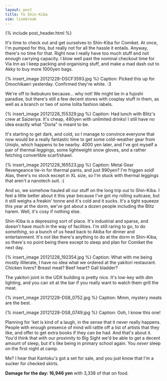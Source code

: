 ```yaml
---
layout: post
title: To Shin-Kiba
vim: linebreak
---
```


{% include post_header.html %}

It's time to check out and get ourselves to Shin-Kiba for Comiket. At once, I'm pumped for this, but really not for all the hassle it entails. Anyway, there's no time for that. Right now I really have too much stuff and not enough carrying capacity. I blow well past the nominal checkout time for Via Inn as I keep packing and organising stuff, and make a mad dash out to Akky to buy more 1000yen bags.

{% insert_image 20121228-DSCF3593.jpg %}
Caption: Picked this up for Omochikaeri yesterday. Confirmed they're white. :3

We're off to Ikebukuro because... why not! We might be in a fujoshi paradise, but there's still a few decent stores with cosplay stuff in them, as well as a branch or two of some lolita fashion labels.

{% insert_image 20121228_155329.jpg %}
Caption: Had lunch with Blitz's crew at Saizeriya. It's cheap, 480yen with unlimited drinks! I still have no idea exactly what "Doria" is meant to be.

It's starting to get dark, and cold, so I manage to convince everyone that now would be a really fantastic time to get some cold-weather gear from Uniqlo, which happens to be nearby. 4000 yen later, and I've got myself a pair of thermal leggings, some lightweight snow gloves, and a rather fetching convertible scarf/shawl.

{% insert_image 20121228_165523.jpg %}
Caption: Metal Gear Revengeance tie-in for thermal pants, and just 990yen? I'm friggen sold! Alas, there's no stock except in XL size, so I'm stuck with thermal leggings that aren't a nanotech suit. :(

And so, we somehow hauled all our stuff on the long trip out to Shin-Kiba. I feel a little better about it this year because I've got my rolling suitcase, but it still weighs a freakin' tonne and it's cold and it sucks. It's a tight squeeze this year at the dorm, we've got about a dozen people including the Blitz harem. Well, it's cosy if nothing else.

Shin-Kiba is a depressing sort of place. It's industrial and sparse, and doesn't have much in the way of facilities. I'm still raring to go, to do *something*, so a bunch of us head back to Akiba for dinner and entertainment. It's not like there's anything to do at the dorm in Shin-Kiba, so there's no point being there except to sleep and plan for Comiket the next day.

{% insert_image 20121228_192354.jpg %}
Caption: What with me being mostly illiterate, I have no idea what we ordered at the yakitori restaurant. Chicken livers? Breast meat? Beef heart? Gall bladder?

The yakitori joint in the UDX building is pretty nice. It's low-key with dim lighting, and you can sit at the bar if you really want to watch them grill the meat.

{% insert_image 20121228-DS8_0752.jpg %}
Caption: Mmm, mystery meats are the best.

{% insert_image 20121228-DS8_0749.jpg %}
Caption: Ooh, I know this one!

Planning for 'ket is kind of a laugh, in the sense that it never really happens. People with enough presence of mind will rattle off a list of artists that they like, and offer to get extra books if they can be had. And that's about it. You'd think that with our proximity to Big Sight we'd be able to get a decent amount of sleep, but it's like being in primary school again. You *never* sleep on the first night at camp.

Me? I hear that Kantoku's got a set for sale, and you just know that I'm a sucker for checked skirts.


**Damage for the day: 16,946 yen** with 3,338 of that on food.

